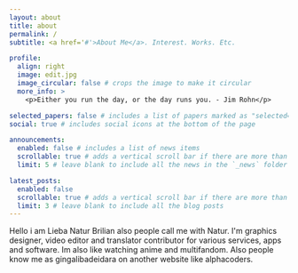 ```yaml
---
layout: about
title: about
permalink: /
subtitle: <a href='#'>About Me</a>. Interest. Works. Etc.

profile:
  align: right
  image: edit.jpg
  image_circular: false # crops the image to make it circular
  more_info: >
    <p>Either you run the day, or the day runs you. - Jim Rohn</p>

selected_papers: false # includes a list of papers marked as "selected={true}"
social: true # includes social icons at the bottom of the page

announcements:
  enabled: false # includes a list of news items
  scrollable: true # adds a vertical scroll bar if there are more than 3 news items
  limit: 5 # leave blank to include all the news in the `_news` folder

latest_posts:
  enabled: false
  scrollable: true # adds a vertical scroll bar if there are more than 3 new posts items
  limit: 3 # leave blank to include all the blog posts
---
```



Hello i am Lieba Natur Brilian also people call me with Natur. I'm graphics designer, video editor and translator contributor for various services, apps and software. Im also like watching anime and multifandom. Also people know me as gingalibadeidara on another website like alphacoders.
